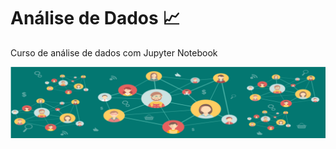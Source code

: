 # Análise de Dados :chart_with_upwards_trend:
 Curso de análise de dados com Jupyter Notebook
 
 ![analise de dados](https://github.com/jonfisik/AnaliseDados/blob/master/imagens/analisededadosmedio.png)
